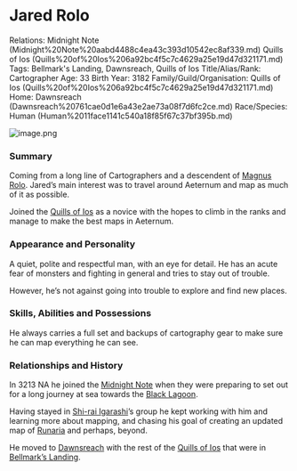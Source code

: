 # Jared Rolo

Relations: Midnight Note (Midnight%20Note%20aabd4488c4ea43c393d10542ec8af339.md) Quills of Ios (Quills%20of%20Ios%206a92bc4f5c7c4629a25e19d47d321171.md) 
Tags: Bellmark's Landing, Dawnsreach, Quills of Ios
Title/Alias/Rank: Cartographer
Age: 33
Birth Year: 3182
Family/Guild/Organisation: Quills of Ios (Quills%20of%20Ios%206a92bc4f5c7c4629a25e19d47d321171.md) 
Home: Dawnsreach (Dawnsreach%20761cae0d1e6a43e2ae73a08f7d6fc2ce.md) 
Race/Species: Human (Human%2011face1141c540a18f85f67c37bf395b.md)

![image.png](image%20125.png)

### Summary

Coming from a long line of Cartographers and a descendent of [Magnus Rolo](Magnus%20Rolo%205353ac936f8748439cbb90822674d7f5.md). Jared’s main interest was to travel around Aeternum and map as much of it as possible.

Joined the [Quills of Ios](Quills%20of%20Ios%206a92bc4f5c7c4629a25e19d47d321171.md) as a novice with the hopes to climb in the ranks and manage to make the best maps in Aeternum.

### Appearance and Personality

A quiet, polite and respectful man, with an eye for detail. He has an acute fear of monsters and fighting in general and tries to stay out of trouble. 

However, he’s not against going into trouble to explore and find new places.

### Skills, Abilities and Possessions

He always carries a full set and backups of cartography gear to make sure he can map everything he can see.

### **Relationships and History**

In 3213 NA he joined the [Midnight Note](Midnight%20Note%20aabd4488c4ea43c393d10542ec8af339.md) when they were preparing to set out for a long journey at sea towards the [Black Lagoon](Black%20Lagoon%2003d6c0c76ea54a41b63c3bcc2245e2d9.md).

Having stayed in [Shi-rai Igarashi](Shi-rai%20Igarashi%202b00fac466024354b0273317d2e43ca0.md)’s group he kept working with him and learning more about mapping, and chasing his goal of creating an updated map of [Runaria](Runaria%2013a9b9a7f3ee4868a3a851155c4ea24b.md) and perhaps, beyond. 

He moved to [Dawnsreach](Dawnsreach%20761cae0d1e6a43e2ae73a08f7d6fc2ce.md) with the rest of the [Quills of Ios](Quills%20of%20Ios%206a92bc4f5c7c4629a25e19d47d321171.md) that were in [Bellmark’s Landing](Bellmark%E2%80%99s%20Landing%2054c76e237a3b470da0856b090bec2ee2.md).